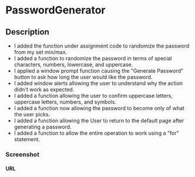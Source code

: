# PasswordGenerator

## Description
 - I added the function under assignment code to randomize the password from my set min/max.
 - I added a function to randomize the password in terms of special characters, numbers, lowercase, and uppercase.
 - I applied a window prompt function causing the "Generate Password" button to ask how long the user would like the password.
 - I added window alerts allowing the user to understand why the action didn't work as expected.
 - I added a function allowing the user to confirm uppercase letters, uppercase letters, numbers, and symbols.
 - I added a function now allowing the password to become only of what the user picks.
 - I added a function allowing the User to return to the default page after generating a password.
 - I added a function to allow the entire operation to work using a "for" statement.

### Screenshot

#### URL
